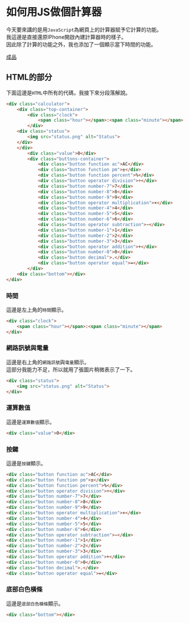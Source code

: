 # 如何用JS做個計算器

今天要來講的是用`JavaScript`為網頁上的計算器賦予它計算的功能。  
我這邊是直接還原IPhone開啟內建計算器時的樣子。  
因此除了計算的功能之外，我也添加了一個顯示當下時間的功能。

[成品](https://reurl.cc/GXe11Z)

## HTML的部分

下面這邊是`HTML`中所有的代碼，我接下來分段落解說。  

```html
<div class="calculator">
    <div class="top-container">
        <div class="clock">
            <span class="hour"></span>:<span class="minute"></span>
        </div>
    <div class="status">
        <img src="status.png" alt="Status">
    </div>
    </div>
        <div class="value">0</div>
        <div class="buttons-container">
            <div class="button function ac">AC</div>
            <div class="button function pm">±</div>
            <div class="button function percent">%</div>
            <div class="button operator division">÷</div>
            <div class="button number-7">7</div>
            <div class="button number-8">8</div>
            <div class="button number-9">9</div>
            <div class="button operator multiplication">×</div>
            <div class="button number-4">4</div>
            <div class="button number-5">5</div>
            <div class="button number-6">6</div>
            <div class="button operator subtraction">−</div>
            <div class="button number-1">1</div>
            <div class="button number-2">2</div>
            <div class="button number-3">3</div>
            <div class="button operator addition">+</div>
            <div class="button number-0">0</div>
            <div class="button decimal">.</div>
            <div class="button operator equal">=</div>
        </div>
    <div class="bottom"></div>
</div>
```

### 時間
這邊是左上角的`時間`顯示。  

```html
<div class="clock">
    <span class="hour"></span>:<span class="minute"></span>
</div>
```

### 網路訊號與電量
這邊是右上角的`網路訊號`與`電量`顯示。  
這部分我能力不足，所以就用了張圖片稍微表示了一下。

```html
<div class="status">
    <img src="status.png" alt="Status">
</div>
```

### 運算數值
這邊是`運算數值`顯示。 

```html
<div class="value">0</div>
```

### 按鍵
這邊是`按鍵`顯示。 

```html
<div class="button function ac">AC</div>
<div class="button function pm">±</div>
<div class="button function percent">%</div>
<div class="button operator division">÷</div>
<div class="button number-7">7</div>
<div class="button number-8">8</div>
<div class="button number-9">9</div>
<div class="button operator multiplication">×</div>
<div class="button number-4">4</div>
<div class="button number-5">5</div>
<div class="button number-6">6</div>
<div class="button operator subtraction">−</div>
<div class="button number-1">1</div>
<div class="button number-2">2</div>
<div class="button number-3">3</div>
<div class="button operator addition">+</div>
<div class="button number-0">0</div>
<div class="button decimal">.</div>
<div class="button operator equal">=</div>
```

### 底部白色橫條
這邊是`底部白色橫條`顯示。 

```html
<div class="bottom"></div>
```